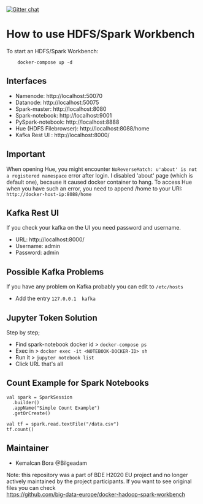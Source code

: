 [![Gitter chat](https://badges.gitter.im/gitterHQ/gitter.png)](https://gitter.im/big-data-europe/docker-hadoop-spark-workbench)

# How to use HDFS/Spark Workbench

To start an HDFS/Spark Workbench:
```
    docker-compose up -d
```
 
## Interfaces

* Namenode: http://localhost:50070
* Datanode: http://localhost:50075
* Spark-master: http://localhost:8080
* Spark-notebook: http://localhost:9001
* PySpark-notebook: http://localhost:8888
* Hue (HDFS Filebrowser): http://localhost:8088/home
* Kafka Rest UI : http://localhost:8000/

## Important

When opening Hue, you might encounter ```NoReverseMatch: u'about' is not a registered namespace``` error after login. I disabled 'about' page (which is default one), because it caused docker container to hang. To access Hue when you have such an error, you need to append /home to your URI: ```http://docker-host-ip:8088/home```
 
## Kafka Rest UI
 If you check your kafka on the UI you need password and username. <br>
 * URL: http://localhost:8000/ 
 * Username: admin
 * Password: admin 

## Possible Kafka Problems
If you have any problem on Kafka probably you can edit to ```/etc/hosts```
 * Add the entry  ```127.0.0.1  kafka```

## Jupyter Token Solution
Step by step;

 * Find spark-notebook docker id  > ```docker-compose ps```
 * Exec in > ```docker exec -it <NOTEBOOK-DOCKER-ID> sh```
 * Run it > ```jupyter notebook list```
 * Click URL that's all 

## Count Example for Spark Notebooks
```
val spark = SparkSession
  .builder()
  .appName("Simple Count Example")
  .getOrCreate()

val tf = spark.read.textFile("/data.csv")
tf.count()
```

## Maintainer
* Kemalcan Bora @Bilgeadam

Note: this repository was a part of BDE H2020 EU project and no longer actively maintained by the project participants. If you want to see original files you can check  
https://github.com/big-data-europe/docker-hadoop-spark-workbench